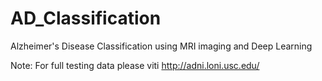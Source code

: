 # AD_Classification
Alzheimer's Disease Classification using MRI imaging and Deep Learning

Note: For full testing data please viti http://adni.loni.usc.edu/
